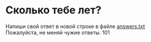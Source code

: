# Сколько тебе лет?

Напиши свой ответ в новой строке в файле [answers.txt](answers.txt)  
Пожалуйста, не меняй чужие ответы.
101
